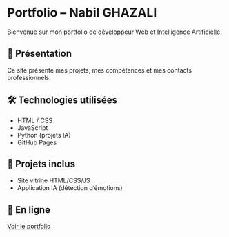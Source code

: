 # Portfolio – Nabil GHAZALI

Bienvenue sur mon portfolio de développeur Web et Intelligence Artificielle.

## 🚀 Présentation
Ce site présente mes projets, mes compétences et mes contacts professionnels.

## 🛠️ Technologies utilisées
- HTML / CSS
- JavaScript
- Python (projets IA)
- GitHub Pages

## 📁 Projets inclus
- Site vitrine HTML/CSS/JS
- Application IA (détection d’émotions)

## 🔗 En ligne
[Voir le portfolio](https://github.com/nabil-ghazali/portfolio.git)
